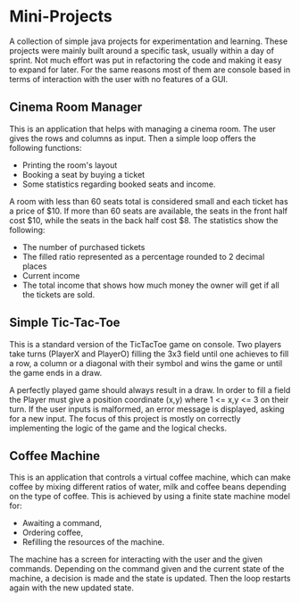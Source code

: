 # Mini-Projects
A collection of simple java projects for experimentation and learning.
These projects were mainly built around a specific task, usually within a day of sprint. Not much effort was put in
refactoring the code and making it easy to expand for later. For the same reasons most of them are console based in 
terms of interaction with the user with no features of a GUI.

## Cinema Room Manager
This is an application that helps with managing a cinema room. The user gives the rows and columns as input. Then a simple loop offers the following functions: 
- Printing the room's layout
- Booking a seat by buying a ticket
- Some statistics regarding booked seats and income.

A room with less than 60 seats total is considered small and each ticket has a price of $10. If more than 60 seats are available, the seats in the front half cost $10, while the seats in the back half cost $8.
The statistics show the following:
- The number of purchased tickets 
- The filled ratio represented as a percentage rounded to 2 decimal places
- Current income
- The total income that shows how much money the owner will get if all the tickets are sold.

## Simple Tic-Tac-Toe
This is a standard version of the TicTacToe game on console. Two players take turns (PlayerX and PlayerO) filling the 3x3 field until one achieves to fill a row, a column or a diagonal with their symbol and wins the game or until the game ends in a draw.

A perfectly played game should always result in a draw. In order to fill a field the Player must give a position coordinate (x,y) where 1 <= x,y <= 3 on their turn. If the user inputs is malformed, an error message is displayed, asking for a new input. The focus of this project is mostly on correctly implementing the logic of the game and the logical checks. 

## Coffee Machine
This is an application that controls a virtual coffee machine, which can make coffee by mixing different ratios of water, milk and coffee beans depending on the type of coffee. This is achieved by using a finite state machine model for: 
- Awaiting a command,
- Ordering coffee, 
- Refilling the resources of the machine.

The machine has a screen for interacting with the user and the given commands. Depending on the command given and the current state of the machine, a decision is made and the state is updated. Then the loop restarts again with the new updated state. 